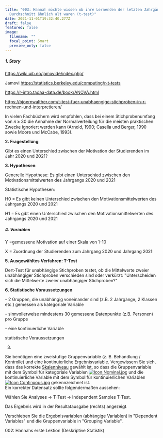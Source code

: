 ```yaml
---
title: "003: Hannah möchte wissen ob ihre Lernenden der letzten Jahrgänge im
  Durchschnitt ähnlich alt waren (t-test)"
date: 2021-11-01T19:32:40.277Z
draft: false
featured: false
image:
  filename: ""
  focal_point: Smart
  preview_only: false
---
```

##### 1. Story

https://wiki.uib.no/jamovide/index.php/

Jamovi https://statistics.berkeley.edu/computing/r-t-tests

https://r-intro.tadaa-data.de/book/ANOVA.html

https://bjoernwalther.com/t-test-fuer-unabhaengige-stichproben-in-r-rechnen-und-interpretieren/



In vielen Fachbüchern wird empfohlen, dass bei einem Stichprobenumfang von 𝑛 ≥ 30
die Annahme der Normalverteilung für die meisten praktischen Zwecke ignoriert werden
kann (Arnold, 1990; Casella und Berger, 1990 sowie Moore und McCabe, 1993).

**2. Fragestellung**

Gibt es einen Unterschied zwischen der Motivation der Studierenden im Jahr 2020 und 2021?

**3. Hypothesen**

Generelle Hypothese: Es gibt einen Unterschied zwischen den Motivationsmittelwerten des Jahrgangs 2020 und 2021

Statistische Hypothesen:

H0 = Es gibt keinen Unterschied zwischen den Motivationsmittelwerten des Jahrgangs 2020 und 2021

H1 = Es gibt einen Unterschied zwischen den Motivationsmittelwerten des Jahrgangs 2020 und 2021

##### 4. Variablen

Y =gemessene Motivation auf einer Skala von 1-10

X = Zuordnung der Studierenden zum Jahrgang 2020 und Jahrgang 2021

**5. Ausgewähltes Verfahren: T-Test** 

Dert-Test für unabhängige Stichproben testet, ob die Mittelwerte zweier unabhängiger Stichproben verschieden sind oder verkürzt: "Unterscheiden sich die Mittelwerte zweier unabhängiger Stichproben?"

**6. Statistische Voraussetzungen**

\- 2 Gruppen, die unabhängig voneinander sind (z.B. 2 Jahrgänge, 2 Klassen etc.) gemessen als kategoriale Variable

\- sinnvollerweise mindestens 30 gemessene Datenpunkte (z.B. Personen) pro Gruppe

\- eine kontinuerliche Variable

statistische Voraussetzungen







3. 



Sie benötigen eine zweistufige Gruppenvariable (z. B. Behandlung / Kontrolle) und eine kontinuierliche Ergebnisvariable. Vergewissern Sie sich, dass das korrekte [Skalenniveau](https://wiki.uib.no/jamovide/index.php/Skalenniveau_festlegen "Skalenniveau festlegen") gewählt ist, so dass die Gruppenvariable mit dem Symbol für kategoriale Variablen [![Icon Nominal.jpg](https://wiki.uib.no/jamovide/images/thumb/1/1d/Icon_Nominal.jpg/30px-Icon_Nominal.jpg)](https://wiki.uib.no/jamovide/index.php/Datei:Icon_Nominal.jpg) und die kontinuierliche Variable mit dem Symbol für kontinuierlichen Variablen [![Icon Continuous.jpg](https://wiki.uib.no/jamovide/images/thumb/d/d8/Icon_Continuous.jpg/30px-Icon_Continuous.jpg)](https://wiki.uib.no/jamovide/index.php/Datei:Icon_Continuous.jpg) gekennzeichnet ist.\
Ein korrekter Datensatz sollte folgendermaßen aussehen:



Wählen Sie Analyses → T-Test -> Independent Samples T-Test.



Das Ergebnis wird in der Resultatausgabe (rechts) angezeigt.







Verschieben Sie die Ergebnisvariablen (abhängige Variablen) in "Dependent Variables" und die Gruppenvariable in "Grouping Variable".



002: Hannahs erste Lektion (Deskriptive Statistik)